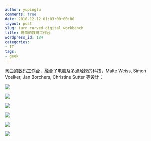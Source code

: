 ```yaml
---
author: yupinglu
comments: true
date: 2010-12-12 01:03:00+00:00
layout: post
slug: turn_curved_digital_workbench
title: 弯曲的数码工作台
wordpress_id: 184
categories:
- IT
tags:
- geek
---
```


[弯曲的数码工作台](http://hci.rwth-aachen.de/BendDesk)，融合了电脑及多点触摸的科技，Malte Weiss, Simon Voelker, Jan Borchers, Christine Sutter 等设计：

![](http://farm9.staticflickr.com/8346/8240842700_49d656642d_b.jpg)

![](http://farm9.staticflickr.com/8349/8240843524_4f429206f3_b.jpg)

![](http://farm9.staticflickr.com/8058/8239776741_915afbeb7e_b.jpg)

![](http://farm9.staticflickr.com/8210/8240844604_f625a748bf_b.jpg)

![](http://farm9.staticflickr.com/8484/8240845044_a02553787a_b.jpg)

![](http://farm9.staticflickr.com/8060/8240845452_c3beec4075_b.jpg)
